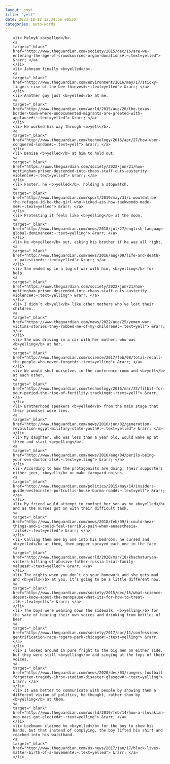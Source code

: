 ```yaml
---
layout: post
title: "yell"
date: 2023-10-10 12:34:56 +0530
categories: auto-words
---
```

<ol>

    <li> Melnyk <b>yelled</b>.
    <a 
    target="_blank" 
    href="http://www.theguardian.com/society/2015/dec/16/are-we-entering-the-age-of-crowdsourced-organ-donations#:~:text=yelled"> &rarr; </a>
    </li>
    <li> Johnson finally <b>yelled</b>.
    <a 
    target="_blank" 
    href="http://www.theguardian.com/environment/2016/may/17/sticky-fingers-rise-of-the-bee-thieves#:~:text=yelled"> &rarr; </a>
    </li>
    <li> Another guy just <b>yelled</b> at me.
    <a 
    target="_blank" 
    href="http://www.theguardian.com/world/2015/aug/20/the-texas-border-town-where-undocumented-migrants-are-greeted-with-applause#:~:text=yelled"> &rarr; </a>
    </li>
    <li> He worked his way through <b>yell</b>.
    <a 
    target="_blank" 
    href="http://www.theguardian.com/technology/2016/apr/27/how-uber-conquered-london#:~:text=yell"> &rarr; </a>
    </li>
    <li> Denise <b>yelled</b> at him to hold out.
    <a 
    target="_blank" 
    href="https://www.theguardian.com/society/2022/jun/21/how-nottingham-prison-descended-into-chaos-staff-cuts-austerity-violence#:~:text=yelled"> &rarr; </a>
    </li>
    <li> Faster, he <b>yelled</b>, holding a stopwatch.
    <a 
    target="_blank" 
    href="http://www.theguardian.com/sport/2019/may/31/i-wouldnt-be-the-refugee-id-be-the-girl-who-kicked-ass-how-taekwondo-made-me#:~:text=yelled"> &rarr; </a>
    </li>
    <li> Protesting it feels like <b>yelling</b> at the moon.
    <a 
    target="_blank" 
    href="http://www.theguardian.com/news/2018/jul/27/english-language-global-dominance#:~:text=yelling"> &rarr; </a>
    </li>
    <li> He <b>yelled</b> out, asking his brother if he was all right.
    <a 
    target="_blank" 
    href="http://www.theguardian.com/news/2016/aug/09/life-and-death-in-palestine#:~:text=yelled"> &rarr; </a>
    </li>
    <li> She ended up in a tug of war with him, <b>yelling</b> for help.
    <a 
    target="_blank" 
    href="https://www.theguardian.com/society/2022/jun/21/how-nottingham-prison-descended-into-chaos-staff-cuts-austerity-violence#:~:text=yelling"> &rarr; </a>
    </li>
    <li> I didn’t <b>yell</b> like other mothers who’ve lost their children.
    <a 
    target="_blank" 
    href="https://www.theguardian.com/news/2022/aug/25/yemen-war-victims-stories-they-robbed-me-of-my-children#:~:text=yell"> &rarr; </a>
    </li>
    <li> She was driving in a car with her mother, who was <b>yelling</b> at her.
    <a 
    target="_blank" 
    href="http://www.theguardian.com/science/2017/feb/08/total-recall-the-people-who-never-forget#:~:text=yelling"> &rarr; </a>
    </li>
    <li> We would shut ourselves in the conference room and <b>yell</b> at each other.
    <a 
    target="_blank" 
    href="http://www.theguardian.com/technology/2016/mar/23/fitbit-for-your-period-the-rise-of-fertility-tracking#:~:text=yell"> &rarr; </a>
    </li>
    <li> Brotherhood speakers <b>yelled</b> from the main stage that their promises were lies.
    <a 
    target="_blank" 
    href="http://www.theguardian.com/news/2016/jun/02/generation-revolution-egypt-military-state-youth#:~:text=yelled"> &rarr; </a>
    </li>
    <li> My daughter, who was less than a year old, would wake up at three and start <b>yelling</b>.
    <a 
    target="_blank" 
    href="http://www.theguardian.com/news/2016/aug/04/perils-being-your-own-doctor-als#:~:text=yelling"> &rarr; </a>
    </li>
    <li> According to how the protagonists are doing, their supporters either jeer, <b>yell</b> or make farmyard noises.
    <a 
    target="_blank" 
    href="http://www.theguardian.com/politics/2015/may/14/insiders-guide-westminster-portcullis-house-burma-road#:~:text=yell"> &rarr; </a>
    </li>
    <li> My friend would attempt to comfort her son as he <b>yelled</b> and as the nurses got on with their difficult task.
    <a 
    target="_blank" 
    href="http://www.theguardian.com/news/2018/feb/09/i-could-hear-things-and-i-could-feel-terrible-pain-when-anaesthesia-fails#:~:text=yelled"> &rarr; </a>
    </li>
    <li> Calling them one by one into his bedroom, he cursed and <b>yelled</b> at them, then pepper sprayed each one in the face.
    <a 
    target="_blank" 
    href="http://www.theguardian.com/world/2020/mar/10/khachaturyan-sisters-killing-of-abusive-father-russia-trial-family-values#:~:text=yelled"> &rarr; </a>
    </li>
    <li> The nights when you don’t do your homework and she gets mad and <b>yells</b> at you, it’s going to be a little different now.
    <a 
    target="_blank" 
    href="http://www.theguardian.com/society/2015/dec/15/what-science-doesnt-know-about-the-menopause-what-its-for-how-to-treat-it#:~:text=yells"> &rarr; </a>
    </li>
    <li> The boys were weaving down the sidewalk, <b>yelling</b> for the sake of hearing their own voices and drinking from bottles of beer.
    <a 
    target="_blank" 
    href="http://www.theguardian.com/society/2017/apr/11/confessions-gentrification-race-rogers-park-chicago#:~:text=yelling"> &rarr; </a>
    </li>
    <li> I looked around in pure fright to the big men on either side, but they were still <b>yelling</b> and singing at the tops of their voices.
    <a 
    target="_blank" 
    href="http://www.theguardian.com/news/2020/dec/03/rangers-football-forgotten-tragedy-ibrox-stadium-disaster-glasgow#:~:text=yelling"> &rarr; </a>
    </li>
    <li> It was better to communicate with people by showing them a different vision of politics, he thought, rather than by <b>yelling</b> at them.
    <a 
    target="_blank" 
    href="http://www.theguardian.com/world/2019/feb/14/how-a-slovakian-neo-nazi-got-elected#:~:text=yelling"> &rarr; </a>
    </li>
    <li> Loehmann claimed he <b>yelled</b> for the boy to show his hands, but that instead of complying, the boy lifted his shirt and reached into his waistband.
    <a 
    target="_blank" 
    href="http://www.theguardian.com/us-news/2017/jan/17/black-lives-matter-birth-of-a-movement#:~:text=yelled"> &rarr; </a>
    </li>